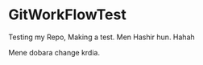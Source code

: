 # GitWorkFlowTest

Testing my Repo, Making a test.
Men Hashir hun. Hahah


Mene dobara change krdia.